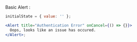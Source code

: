Basic Alert :

```jsx
initialState = { value: '' };

<Alert title="Authentication Error" onCancel={() => {}}>
  Oops, looks like an issue has occured.
</Alert>;
```
